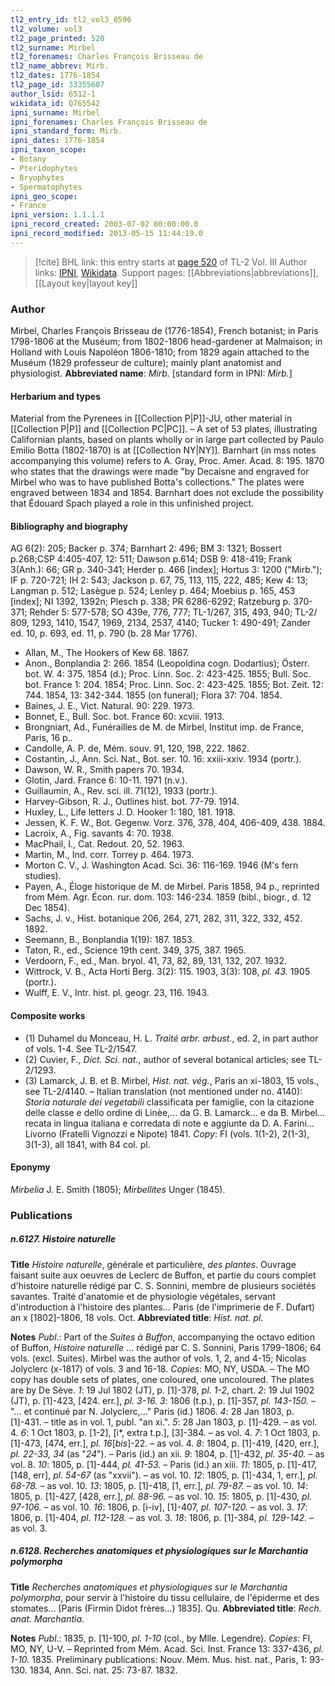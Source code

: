 ```yaml
---
tl2_entry_id: tl2_vol3_0596
tl2_volume: vol3
tl2_page_printed: 520
tl2_surname: Mirbel
tl2_forenames: Charles François Brisseau de
tl2_name_abbrev: Mirb.
tl2_dates: 1776-1854
tl2_page_id: 33355607
author_lsid: 6512-1
wikidata_id: Q765542
ipni_surname: Mirbel
ipni_forenames: Charles François Brisseau de
ipni_standard_form: Mirb.
ipni_dates: 1776-1854
ipni_taxon_scope: 
- Botany
- Pteridophytes
- Bryophytes
- Spermatophytes
ipni_geo_scope: 
- France
ipni_version: 1.1.1.1
ipni_record_created: 2003-07-02 00:00:00.0
ipni_record_modified: 2013-05-15 11:44:19.0
---
```


> [!cite] BHL link: this entry starts at [page 520](https://www.biodiversitylibrary.org/page/33355607) of TL-2 Vol. III
> Author links: [IPNI](https://www.ipni.org/a/6512-1), [Wikidata](https://www.wikidata.org/wiki/Q765542). Support pages: [[Abbreviations|abbreviations]], [[Layout key|layout key]]

### Author

Mirbel, Charles François Brisseau de (1776-1854), French botanist; in Paris 1798-1806 at the Muséum; from 1802-1806 head-gardener at Malmaison; in Holland with Louis Napoléon 1806-1810; from 1829 again attached to the Muséum (1829 professeur de culture); mainly plant anatomist and physiologist. 
**Abbreviated name**: *Mirb.* \[standard form in IPNI: *Mirb.*\]

#### Herbarium and types

Material from the Pyrenees in [[Collection P|P]]-JU, other material in [[Collection P|P]] and [[Collection PC|PC]]. – A set of 53 plates, illustrating Californian plants, based on plants wholly or in large part collected by Paulo Emilio Botta (1802-1870) is at [[Collection NY|NY]]. Barnhart (in mss notes accompanying this volume) refers to A. Gray, Proc. Amer. Acad. 8: 195. 1870 who states that the drawings were made "by Decaisne and engraved for Mirbel who was to have published Botta's collections." The plates were engraved between 1834 and 1854. Barnhart does not exclude the possibility that Édouard Spach played a role in this unfinished project.

#### Bibliography and biography

AG 6(2): 205; Backer p. 374; Barnhart 2: 496; BM 3: 1321; Bossert p.268;CSP 4:405-407, 12: 511; Dawson p.614; DSB 9: 418-419; Frank 3(Anh.): 66; GR p. 340-341; Herder p. 466 \[index\]; Hortus 3: 1200 ("Mirb."); IF p. 720-721; IH 2: 543; Jackson p. 67, 75, 113, 115, 222, 485; Kew 4: 13; Langman p. 512; Lasègue p. 524; Lenley p. 464; Moebius p. 165, 453 \[index\]; NI 1392, 1392n; Plesch p. 338; PR 6286-6292; Ratzeburg p. 370-371; Rehder 5: 577-578; SO 439e, 776, 777; TL-1/267, 315, 493, 940; TL-2/ 809, 1293, 1410, 1547, 1969, 2134, 2537, 4140; Tucker 1: 490-491; Zander ed. 10, p. 693, ed. 11, p. 790 (b. 28 Mar 1776).
- Allan, M., The Hookers of Kew 68. 1867.
- Anon., Bonplandia 2: 266. 1854 (Leopoldina cogn. Dodartius); Österr. bot. W. 4: 375. 1854 (d.); Proc. Linn. Soc. 2: 423-425. 1855; Bull. Soc. bot. France 1: 204. 1854; Proc. Linn. Soc. 2: 423-425. 1855; Bot. Zeit. 12: 744. 1854, 13: 342-344. 1855 (on funeral); Flora 37: 704. 1854.
- Baines, J. E., Vict. Natural. 90: 229. 1973.
- Bonnet, E., Bull. Soc. bot. France 60: xcviii. 1913.
- Brongniart, Ad., Funérailles de M. de Mirbel, Institut imp. de France, Paris, 16 p..
- Candolle, A. P. de, Mém. souv. 91, 120, 198, 222. 1862.
- Costantin, J., Ann. Sci. Nat., Bot. ser. 10. 16: xxiii-xxiv. 1934 (portr.).
- Dawson, W. R., Smith papers 70. 1934.
- Glotin, Jard. France 6: 10-11. 1971 (n.v.).
- Guillaumin, A., Rev. sci. ill. 71(12), 1933 (portr.).
- Harvey-Gibson, R. J., Outlines hist. bot. 77-79. 1914.
- Huxley, L., Life letters J. D. Hooker 1: 180, 181. 1918.
- Jessen, K. F. W., Bot. Gegenw. Vorz. 376, 378, 404, 406-409, 438. 1884.
- Lacroix, A., Fig. savants 4: 70. 1938.
- MacPhail, I., Cat. Redout. 20, 52. 1963.
- Martin, M., Ind. corr. Torrey p. 464. 1973.
- Morton C. V., J. Washington Acad. Sci. 36: 116-169. 1946 (M's fern studies).
- Payen, A., Éloge historique de M. de Mirbel. Paris 1858, 94 p., reprinted from Mém. Agr. Écon. rur. dom. 103: 146-234. 1859 (bibl., biogr., d. 12 Dec 1854).
- Sachs, J. v., Hist. botanique 206, 264, 271, 282, 311, 322, 332, 452. 1892.
- Seemann, B., Bonplandia 1(19): 187. 1853.
- Taton, R., ed., Science 19th cent. 349, 375, 387. 1965.
- Verdoorn, F., ed., Man. bryol. 41, 73, 82, 89, 131, 132, 207. 1932.
- Wittrock, V. B., Acta Horti Berg. 3(2): 115. 1903, 3(3): 108, *pl. 43.* 1905 (portr.).
- Wulff, E. V., Intr. hist. pl. geogr. 23, 116. 1943.

#### Composite works

- (1) Duhamel du Monceau, H. L. *Traité arbr. arbust.*, ed. 2, in part author of vols. 1-4. See TL-2/1547.
- (2) Cuvier, F., *Dict. Sci. nat.*, author of several botanical articles; see TL-2/1293.
- (3) Lamarck, J. B. et B. Mirbel, *Hist. nat. vég.*, Paris an xi-1803, 15 vols., see TL-2/4140. – Italian translation (not mentioned under no. 4140): *Storia naturale dei vegetabili* classificata per famiglie, con la citazione delle classe e dello ordine di Linèe,... da G. B. Lamarck... e da B. Mirbel... recata in lingua italiana e corredata di note e aggiunte da D. A. Farini... Livorno (Fratelli Vignozzi e Nipote) 1841. *Copy*: FI (vols. 1(1-2), 2(1-3), 3(1-3), all 1841, with 84 col. pl.

#### Eponymy

*Mirbelia* J. E. Smith (1805); *Mirbellites* Unger (1845).

### Publications

##### n.6127. Histoire naturelle

**Title**
*Histoire naturelle*, générale et particulière, *des plantes*. Ouvrage faisant suite aux oeuvres de Leclerc de Buffon, et partie du cours complet d'histoire naturelle rédigé par C. S. Sonnini, membre de plusieurs sociétés savantes. Traité d'anatomie et de physiologie végétales, servant d'introduction à l'histoire des plantes... Paris (de l'imprimerie de F. Dufart) an x \[1802\]-1806, 18 vols. Oct.
**Abbreviated title**: *Hist. nat. pl.*

**Notes**
*Publ*.: Part of the *Suites à Buffon*, accompanying the octavo edition of Buffon, *Histoire naturelle* ... rédigé par C. S. Sonnini, Paris 1799-1806; 64 vols. (excl. Suites). Mirbel was the author of vols. 1, 2, and 4-15; Nicolas Jolyclerc (x-1817) of vols. 3 and 16-18. *Copies*: MO, NY, USDA. – The MO copy has double sets of plates, one coloured, one uncoloured. The plates are by De Sève.
*1*: 19 Jul 1802 (JT), p. \[1\]-378, *pl. 1-2*, chart.
*2*: 19 Jul 1902 (JT), p. \[1\]-423, \[424. err.\], *pl. 3-16.*
*3*: 1806 (t.p.), p. \[1\]-357, *pl. 143-150.* – "... et continué par N. Jolyclerc,..." Paris (id.) 1806.
*4*: 28 Jan 1803, p. \[1\]-431. – title as in vol. 1, publ. "an xi.".
*5*: 28 Jan 1803, p. \[1\]-429. – as vol. 4.
*6*: 1 Oct 1803, p. \[1-2\], \[i\*, extra t.p.\], \[3\]-384. – as vol. 4.
*7*: 1 Oct 1803, p. \[1\]-473, \[474, err.\], *pl. 16*\[*bis*\]-22. – as vol. 4.
*8*: 1804, p. \[1\]-419, \[420, err.\], *pl. 22-33, 34* (as "*24*"). – Paris (id.) an xii.
*9*: 1804, p. \[1\]-432, *pl. 35-40.* – as vol. 8.
*10*: 1805, p. \[1\]-444, *pl. 41-53.* – Paris (id.) an xiii.
*11*: 1805, p. \[1\]-417, \[148, err\], *pl. 54-67* (as "xxvii"). – as vol. 10.
*12*: 1805, p. \[1\]-434, 1, err.\], *pl. 68-78.* – as vol. 10.
*13*: 1805, p. \[1\]-418, \[1, err.\], *pl. 79-87.* – as vol. 10.
*14*: 1805, p. \[1\]-427, \[428, err.\], *pl. 88-96.* – as vol. 10.
*15*: 1805, p. \[1\]-430, *pl. 97-106.* – as vol. 10.
*16*: 1806, p. \[i-iv\], \[1\]-407, *pl. 107-120.* – as vol. 3.
*17*: 1806, p. \[1\]-404, *pl. 112-128.* – as vol. 3.
*18*: 1806, p. \[1\]-384, *pl. 129-142.* – as vol. 3.

##### n.6128. Recherches anatomiques et physiologiques sur le Marchantia polymorpha

**Title**
*Recherches anatomiques et physiologiques sur le Marchantia polymorpha*, pour servir à l'histoire du tissu cellulaire, de l'épiderme et des stomates... \[Paris (Firmin Didot frères...) 1835\]. Qu.
**Abbreviated title**: *Rech. anat. Marchantia*.

**Notes**
*Publ*.: 1835, p. \[1\]-100, *pl. 1-10* (col., by Mlle. Legendre). *Copies*: FI, MO, NY, U-V. – Reprinted from Mém. Acad. Sci. Inst. France 13: 337-436, *pl. 1-10.* 1835. Preliminary publications: Nouv. Mém. Mus. hist. nat., Paris, 1: 93-130. 1834, Ann. Sci. nat. 25: 73-87. 1832.


